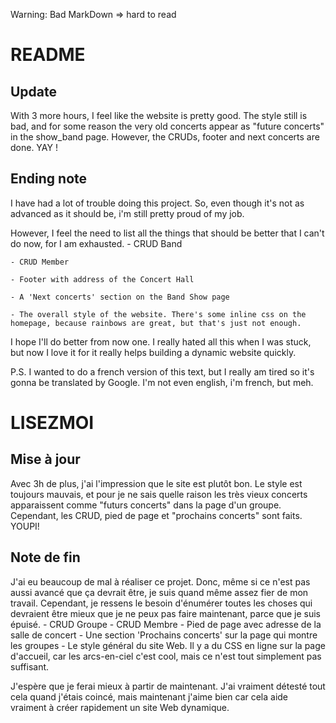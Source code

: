 Warning: Bad MarkDown => hard to read

# README

## Update
With 3 more hours, I feel like the website is pretty good. The style still is bad, and for some reason the very old concerts appear as "future concerts" in the show_band page.
However, the CRUDs, footer and next concerts are done. YAY !

## Ending note
I have had a lot of trouble doing this project. So, even though it's not as advanced as it should be, i'm still pretty proud of my job.

However, I feel the need to list all the things that should be better that I can't do now, for I am exhausted.
	- CRUD Band
	
	- CRUD Member
	
	- Footer with address of the Concert Hall
	
	- A 'Next concerts' section on the Band Show page
	
	- The overall style of the website. There's some inline css on the homepage, because rainbows are great, but that's just not enough.

I hope I'll do better from now one. I really hated all this when I was stuck, but now I love it for it really helps building a dynamic website quickly.

P.S. I wanted to do a french version of this text, but I really am tired so it's gonna be translated by Google. I'm not even english, i'm french, but meh.

# LISEZMOI

## Mise à jour
Avec 3h de plus, j'ai l'impression que le site est plutôt bon. Le style est toujours mauvais, et pour je ne sais quelle raison les très vieux concerts apparaissent comme "futurs concerts" dans la page d'un groupe.
Cependant, les CRUD, pied de page et "prochains concerts" sont faits. YOUPI!

## Note de fin
J'ai eu beaucoup de mal à réaliser ce projet. Donc, même si ce n'est pas aussi avancé que ça devrait être, je suis quand même assez fier de mon travail.
Cependant, je ressens le besoin d'énumérer toutes les choses qui devraient être mieux que je ne peux pas faire maintenant, parce que je suis épuisé.
        - CRUD Groupe
        - CRUD Membre
        - Pied de page avec adresse de la salle de concert
        - Une section 'Prochains concerts' sur la page qui montre les groupes
        - Le style général du site Web. Il y a du CSS en ligne sur la page d'accueil, car les arcs-en-ciel c'est cool, mais ce n'est tout simplement pas suffisant.

J'espère que je ferai mieux à partir de maintenant. J'ai vraiment détesté tout cela quand j'étais coincé, mais maintenant j'aime bien car cela aide vraiment à créer rapidement un site Web dynamique.
